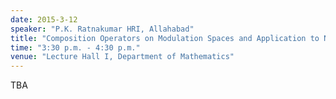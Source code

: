 ```yaml
---
date: 2015-3-12
speaker: "P.K. Ratnakumar HRI, Allahabad"
title: "Composition Operators on Modulation Spaces and Application to Nonlinear Schrodinger Equation"
time: "3:30 p.m. - 4:30 p.m."
venue: "Lecture Hall I, Department of Mathematics"
---
```

TBA
